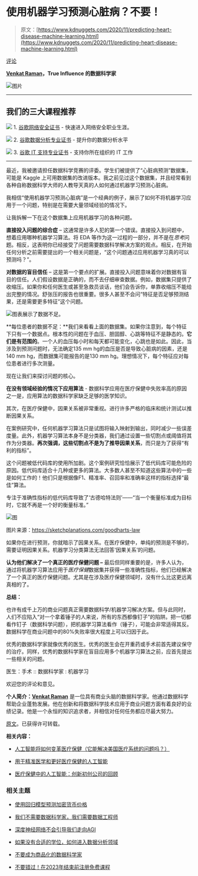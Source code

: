 # 使用机器学习预测心脏病？不要！

> 原文：[https://www.kdnuggets.com/2020/11/predicting-heart-disease-machine-learning.html](https://www.kdnuggets.com/2020/11/predicting-heart-disease-machine-learning.html)

[评论](#comments)

**[Venkat Raman](https://www.linkedin.com/in/venkat-raman-analytics/)，True Influence 的数据科学家**

![图片](../Images/8e831252b1e1682d387cc0b9eb5f9de3.png)

* * *

## 我们的三大课程推荐

![](../Images/0244c01ba9267c002ef39d4907e0b8fb.png) 1\. [谷歌网络安全证书](https://www.kdnuggets.com/google-cybersecurity) - 快速进入网络安全职业生涯。

![](../Images/e225c49c3c91745821c8c0368bf04711.png) 2\. [谷歌数据分析专业证书](https://www.kdnuggets.com/google-data-analytics) - 提升你的数据分析水平

![](../Images/0244c01ba9267c002ef39d4907e0b8fb.png) 3\. [谷歌 IT 支持专业证书](https://www.kdnuggets.com/google-itsupport) - 支持你所在组织的 IT 工作

* * *

最近，我被邀请担任数据科学竞赛的评委。学生们被提供了“心脏病预测”数据集，可能是 Kaggle 上可用数据集的改进版本。我之前见过这个数据集，并且经常看到各种自称数据科学大师的人教导天真的人如何通过机器学习预测心脏病。

我相信“使用机器学习预测心脏病”是一个经典的例子，展示了如何不将机器学习应用于一个问题，特别是在需要大量领域经验的情况下。

让我拆解一下在这个数据集上应用机器学习的各种问题。

**直接投入问题的综合症** – 这通常是许多人犯的第一个错误。直接投入到问题中，想着应用哪种机器学习算法。将 EDA 等作为这一过程的一部分，并不是在*思考*问题。相反，这表明你已经接受了问题需要数据科学解决方案的观点。相反，在开始任何分析之前需要提出的一个相关问题是，“这个问题通过应用机器学习真的可以预测吗？”。

**对数据的盲目信任** – 这是第一个要点的扩展。直接投入问题意味着你对数据有盲目的信任。人们假设数据是正确的，而不去仔细审查数据。例如，数据集只提供了收缩压。如果你和任何医生或甚至急救员谈话，他们会告诉你，单靠收缩压不能给出完整的情况。舒张压的报告也很重要。很多人甚至不会问“特征是否足够预测结果，还是需要更多特征”这个问题。

![图表展示了数据不足。](../Images/8186f7265cf7ccd784c5c1f9c5f8b088.png)

**每位患者的数据不足：**我们来看看上面的数据集。如果你注意到，每个特征下只有一个数据点。根本性的问题在于血压、胆固醇、心跳等特征不是静态的。**它们是有范围的**。一个人的血压每小时和每天都可能变化，心跳也是如此。因此，当涉及到预测问题时，无法确定135 mm hg的血压是否是导致心脏病的因素，还是140 mm hg，而数据集可能报告的是130 mm hg。理想情况下，每个特征应对每位患者进行多次测量。

现在让我们来探讨问题的核心。

**在没有领域经验的情况下应用算法** - 数据科学应用在医疗保健中失败率高的原因之一是，应用算法的数据科学家缺乏足够的医学知识。

其次，在医疗保健中，因果关系被非常重视。进行许多严格的临床和统计测试以推断因果关系。

在案例研究中，任何机器学习算法只是试图将输入映射到输出，同时减少一些误差度量。此外，机器学习算法本身不是分类器，我们通过设置一些切割点或阈值将其作为分类器。**再次强调，这些切割点不是为了推导因果关系**，而只是为了获得“有利的指标”。

这个问题被低代码库的使用所加剧。这个案例研究恰恰展示了低代码库可能危险的原因。低代码库适合十几种或更多的算法。大多数人甚至不知道这些算法中的一些是如何工作的！他们只是根据像F1、精准率、召回率和准确率这样的指标选择“最佳”算法。

专注于准确性指标的低代码库导致了‘古德哈特法则’——“当一个衡量标准成为目标时，它就不再是一个好的衡量标准。”

![图](../Images/6a7c0ccd1815d6a00ee546a23c4153b4.png)

图片来源：https://sketchplanations.com/goodharts-law

如果你在进行预测，你就暗示了因果关系。在医疗保健中，单纯的预测是不够的，需要证明因果关系。机器学习分类算法无法回答‘因果关系’的问题。

**认为他们解决了一个真正的医疗保健问题 –** 最后但同样重要的是，许多人认为，通过将机器学习算法应用于*医疗保健*数据集并获得一些准确性指标，他们已经解决了一个真正的医疗保健问题。尤其是在涉及医疗保健领域时，没有什么比这更远离真相的了。

**总结：**

也许有成千上万的商业问题真正需要数据科学/机器学习解决方案。但与此同时，人们不应陷入“对一个拿着锤子的人来说，所有的东西都像钉子”的陷阱。把一切都看作钉子（数据科学问题），把机器学习算法看作（锤子），可能会非常适得其反。数据科学在商业问题中的80%失败率很大程度上可以归因于此。

优秀的数据科学家就像优秀的医生。优秀的医生会在开重药或手术前首先建议保守的治疗。同样，优秀的数据科学家在盲目应用多个机器学习算法之前，应首先提出一些相关的问题。

医生：手术 :: 数据科学家 : 机器学习

欢迎您的评论和意见。

**个人简介：[Venkat Raman](https://www.linkedin.com/in/venkat-raman-analytics/)** 是一位具有商业头脑的数据科学家。他通过数据科学帮助企业蓬勃发展。他在创新和将数据科学技术应用于商业问题方面有着良好的业绩记录。他是一个永恒的知识追求者，并相信对任何任务都应尽最大努力。

[原文](https://www.linkedin.com/pulse/predicting-heart-disease-using-machine-learning-dont-venkat-raman/)。已获得许可转载。

**相关内容：**

+   [人工智能将如何变革医疗保健（它能解决美国医疗系统的问题吗？）](/2019/09/ai-transform-healthcare.html)

+   [用于精准医学和更好医疗保健的人工智能](/2020/09/artificial-intelligence-precision-medicine-better-healthcare.html)

+   [医疗保健中的人工智能：创新初创公司的回顾](/2020/09/ai-healthcare-review-innovative-startups.html)

### 相关主题

+   [使用回归模型预测加密货币价格](https://www.kdnuggets.com/2022/05/predicting-cryptocurrency-prices-regression-models.html)

+   [我们不需要数据科学家，我们需要数据工程师](https://www.kdnuggets.com/2021/02/dont-need-data-scientists-need-data-engineers.html)

+   [深度神经网络不会引导我们走向AGI](https://www.kdnuggets.com/2021/12/deep-neural-networks-not-toward-agi.html)

+   [如果没有合适的学位，如何进入数据分析领域](https://www.kdnuggets.com/2021/12/how-to-get-into-data-analytics.html)

+   [不要成为商品化的数据科学家](https://www.kdnuggets.com/2022/10/commoditized-data-scientist.html)

+   [不要错过！在2023年结束前注册免费课程](https://www.kdnuggets.com/dont-miss-out-enroll-in-free-courses-before-2023-ends)
